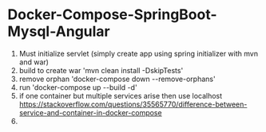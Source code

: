 # Docker-Compose-SpringBoot-Mysql-Angular
1. Must initialize servlet (simply create app using spring initializer with mvn and war)
2. build to create war 'mvn clean install -DskipTests'
3. remove orphan 'docker-compose down --remove-orphans'
4. run 'docker-compose up --build -d'
5. if one container but multiple services arise then use localhost https://stackoverflow.com/questions/35565770/difference-between-service-and-container-in-docker-compose
6. 

